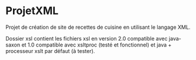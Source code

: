 # ProjetXML
Projet de création de site de recettes de cuisine en utilisant le langage XML.
  
Dossier xsl contient les fichiers xsl en version 2.0 compatible avec java-saxon et 1.0 compatible avec xsltproc (testé et fonctionnel) et java + processeur xslt par défaut (à tester).
